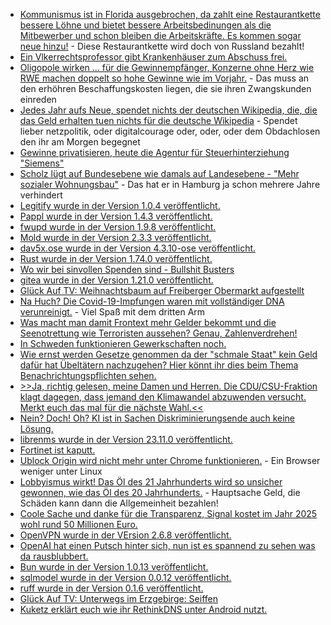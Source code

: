 * [Kommunismus ist in Florida ausgebrochen, da zahlt eine Restaurantkette bessere Löhne und bietet bessere Arbeitsbedinungen als die Mitbewerber und schon bleiben die Arbeitskräfte. Es kommen sogar neue hinzu!](https://blog.fefe.de/?ts=9bab2763) - Diese Restaurantkette wird doch von Russland bezahlt!
* [Ein Vlkerrechtsprofessor gibt Krankenhäuser zum Abschuss frei.](https://blog.fefe.de/?ts=9babf879)
* [Oligopole wirken ... für die Gewinnempfänger, Konzerne ohne Herz wie RWE machen doppelt so hohe Gewinne wie im Vorjahr.](https://blog.fefe.de/?ts=9babc6a7) - Das muss an den erhöhren Beschaffungskosten liegen, die sie ihren Zwangskunden einreden
* [Jedes Jahr aufs Neue, spendet nichts der deutschen Wikipedia, die, die das Geld erhalten tuen nichts für die deutsche Wikipedia](https://blog.fefe.de/?ts=9bac8275) - Spendet lieber netzpolitik, oder digitalcourage oder, oder, oder dem Obdachlosen den ihr am Morgen begegnet
* [Gewinne privatisieren, heute die Agentur für Steuerhinterziehung "Siemens"](https://blog.fefe.de/?ts=9bac8ed9)
* [Scholz lügt auf Bundesebene wie damals auf Landesebene - "Mehr sozialer Wohnungsbau"](https://blog.fefe.de/?ts=9baccbda) - Das hat er in Hamburg ja schon mehrere Jahre verhindert
* [Legitify wurde in der Version 1.0.4 veröffentlicht.](https://github.com/Legit-Labs/legitify/releases/tag/v1.0.4)
* [Pappl wurde in der Version 1.4.3 veröffentlicht.](https://github.com/michaelrsweet/pappl/releases/tag/v1.4.3)
* [fwupd wurde in der Version 1.9.8 veröffentlicht.](https://github.com/fwupd/fwupd/releases/tag/1.9.8)
* [Mold wurde in der Version 2.3.3 veröffentlicht.](https://github.com/rui314/mold/releases/tag/v2.3.3)
* [dav5x.ose wurde in der Version 4.3.10-ose veröffentlicht.](https://github.com/bitfireAT/davx5-ose/releases/tag/v4.3.10-ose)
* [Rust wurde in der Version 1.74.0 veröffentlicht.](https://blog.rust-lang.org/2023/11/16/Rust-1.74.0.html)
* [Wo wir bei sinvollen Spenden sind - Bullshit Busters](https://netzpolitik.org/2023/bullshit-busters-kaempft-mit-uns-gegen-den-bullshit-spendet-jetzt/)
* [gitea wurde in der Version 1.21.0 veröffentlicht.](https://github.com/go-gitea/gitea/releases/tag/v1.21.0)
* [Glück Auf TV: Weihnachtsbaum auf Freiberger Obermarkt aufgestellt](https://www.youtube.com/watch?v=IpKDj68CEE8)
* [Na Huch? Die Covid-19-Impfungen waren mit vollständiger DNA verunreinigt.](https://impfentscheidung.online/nachgewiesen-auch-durch-ein-deutsches-labor-verunreinigungen-der-covid-19-impfungen-mit-vollstaendiger-dna/) - Viel Spaß mit dem dritten Arm
* [Was macht man damit Frontext mehr Gelder bekommt und die Seenotrettung wie Terroristen aussehen? Genau, Zahlenverdrehen!](https://netzpolitik.org/2023/desinformation-innenministerium-verdreht-fakten-zu-geplanter-kriminalisierung-von-seenotrettung/)
* [In Schweden funktionieren Gewerkschaften noch.](https://blog.fefe.de/?ts=9ba8aa40)
* [Wie ernst werden Gesetze genommen da der "schmale Staat" kein Geld dafür hat Übeltätern nachzugehen? Hier könnt ihr dies beim Thema Benachrichtungspflichten sehen.](https://blog.fefe.de/?ts=9ba8a917)
* [>>Ja, richtig gelesen, meine Damen und Herren. Die CDU/CSU-Fraktion klagt dagegen, dass jemand den Klimawandel abzuwenden versucht. Merkt euch das mal für die nächste Wahl.<<](https://blog.fefe.de/?ts=9ba85f50)
* [Nein? Doch! Oh? KI ist in Sachen Diskriminierungsende auch keine Lösung.](https://netzpolitik.org/2023/diskriminierende-facebook-anzeigen-ki-ist-auch-keine-loesung/)
* [librenms wurde in der Version 23.11.0 veröffentlicht.](https://github.com/librenms/librenms/releases/tag/23.11.0)
* [Fortinet ist kaputt.](https://blog.fefe.de/?ts=9ba9a343)
* [Ublock Origin wird nicht mehr unter Chrome funktionieren.](https://blog.fefe.de/?ts=9ba994d7) - Ein Browser weniger unter Linux
* [Lobbyismus wirkt! Das Öl des 21 Jahrhunderts wird so unsicher gewonnen, wie das Öl des 20 Jahrhunderts.](https://netzpolitik.org/2023/gesundheitsdigitalisierung-it-sicherheit-geraet-zur-randnotiz/) - Hauptsache Geld, die Schäden kann dann die Allgemeinheit bezahlen!
* [Coole Sache und danke für die Transparenz, Signal kostet im Jahr 2025 wohl rund 50 Millionen Euro.](https://netzpolitik.org/2023/transparenzoffensive-der-messenger-signal-kostet-bald-50-millionen-dollar-im-jahr/)
* [OpenVPN wurde in der VErsion 2.6.8 veröffentlicht.](https://github.com/OpenVPN/openvpn/releases/tag/v2.6.8)
* [OpenAI hat einen Putsch hinter sich, nun ist es spannend zu sehen was da rausblubbert.](https://blog.fefe.de/?ts=9ba922df)
* [Bun wurde in der Version 1.0.13 veröffentlicht.](https://github.com/oven-sh/bun/releases/tag/bun-v1.0.13)
* [sqlmodel wurde in der Version 0.0.12 veröffentlicht.](https://github.com/tiangolo/sqlmodel/releases/tag/0.0.12)
* [ruff wurde in der Version 0.1.6 veröffentlicht.](https://github.com/astral-sh/ruff/releases/tag/v0.1.6)
* [Glück Auf TV: Unterwegs im Erzgebirge: Seiffen](https://www.youtube.com/watch?v=xqYOPIeJSeM)
* [Kuketz erklärt euch wie ihr RethinkDNS unter Android nutzt.](https://www.kuketz-blog.de/rethinkdns-tipps-zur-bedienung-und-konfiguration/)
